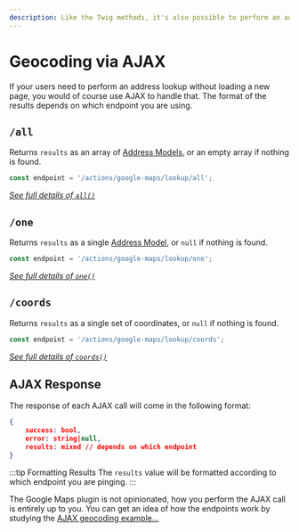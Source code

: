 ```yaml
---
description: Like the Twig methods, it's also possible to perform an address lookup via an AJAX request. These endpoints mirror the three standard geocoding methods.
---
```


# Geocoding via AJAX

If your users need to perform an address lookup without loading a new page, you would of course use AJAX to handle that. The format of the results depends on which endpoint you are using.

## `/all`

Returns `results` as an array of [Address Models](/models/address-model/), or an empty array if nothing is found.

```js
const endpoint = '/actions/google-maps/lookup/all';
```

[_See full details of `all()`_](/models/lookup-model/#all)

## `/one`

Returns `results` as a single [Address Model](/models/address-model/), or `null` if nothing is found.

```js
const endpoint = '/actions/google-maps/lookup/one';
```

[_See full details of `one()`_](/models/lookup-model/#one)

## `/coords`

Returns `results` as a single set of coordinates, or `null` if nothing is found.

```js
const endpoint = '/actions/google-maps/lookup/coords';
```

[_See full details of `coords()`_](/models/lookup-model/#coords)

## AJAX Response

The response of each AJAX call will come in the following format:

```json
{
    success: bool,
    error: string|null,
    results: mixed // depends on which endpoint
}
```

:::tip Formatting Results
The `results` value will be formatted according to which endpoint you are pinging.
:::

The Google Maps plugin is not opinionated, how you perform the AJAX call is entirely up to you. You can get an idea of how the endpoints work by studying the [AJAX geocoding example...](/guides/ajax-geocoding-example/)

